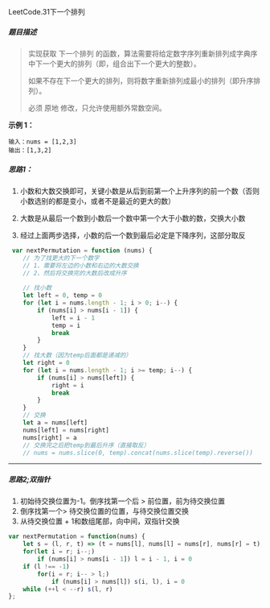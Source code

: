 LeetCode.31下一个排列

##### 题目描述

> 实现获取 下一个排列 的函数，算法需要将给定数字序列重新排列成字典序中下一个更大的排列（即，组合出下一个更大的整数）。
>
> 如果不存在下一个更大的排列，则将数字重新排列成最小的排列（即升序排列）。
>
> 必须 原地 修改，只允许使用额外常数空间。
>

**示例 1：**

```
输入：nums = [1,2,3]
输出：[1,3,2]
```

##### 思路1：

1.  小数和大数交换即可，关键小数是从后到前第一个上升序列的前一个数（否则小数选别的都是变小，或者不是最近的更大的数）
2. 大数是从最后一个数到小数后一个数中第一个大于小数的数，交换大小数

3. 经过上面两步选择，小数的后一个数到最后必定是下降序列，这部分取反

```js
 var nextPermutation = function (nums) {
    // 为了找更大的下一个数字
    // 1、需要将左边的小数和右边的大数交换
    // 2、然后将交换完的大数后改成升序
    
    // 找小数
    let left = 0, temp = 0
    for (let i = nums.length - 1; i > 0; i--) {
        if (nums[i] > nums[i - 1]) {
            left = i - 1
            temp = i
            break
        }
    }
    // 找大数（因为temp后面都是递减的）
    let right = 0
    for (let i = nums.length - 1; i >= temp; i--) {
        if (nums[i] > nums[left]) {
            right = i
            break
        }
    }
    // 交换
    let a = nums[left]
    nums[left] = nums[right]
    nums[right] = a
    // 交换完之后把temp到最后升序（直接取反）
    // nums = nums.slice(0, temp).concat(nums.slice(temp).reverse())
```

--------------



##### 思路2;双指针

1. 初始待交换位置为-1。倒序找第一个后 > 前位置，前为待交换位置
2. 倒序找第一个> 待交换位置的位置，与待交换位置交换
3. 从待交换位置 + 1和数组尾部，向中间，双指针交换

```js
var nextPermutation = function(nums) {
    let s = (l, r, t) => (t = nums[l], nums[l] = nums[r], nums[r] = t), l = -1, r = nums.length
    for(let i = r; i--;)
        if (nums[i] > nums[i - 1]) l = i - 1, i = 0
    if (l !== -1) 
        for(i = r; i-- > l;)
            if (nums[i] > nums[l]) s(i, l), i = 0
    while (++l < --r) s(l, r)
};
```

